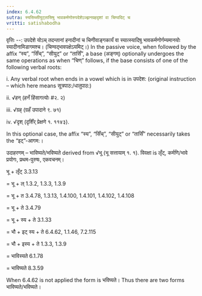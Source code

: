 ```yaml
---
index: 6.4.62
sutra: स्यसिच्सीयुट्तासिषु भावकर्मणोरुपदेशेऽज्झनग्रहदृशां वा चिण्वदिट् च
vritti: satishabodha
---
```



वृत्तिः --: उपदेशे योऽच् तदन्तानां हनादीनां च चिणीवाङ्गकार्यं वा स्यात्स्यादिषु भावकर्मणोर्गम्यमानयोः स्यादीनामिडागमश्च। (चिण्वद्भावपक्षेऽयमिट्।) In the passive voice, when followed by the affix “स्य”, “सिँच्”, “सीयुट्” or “तासिँ”, a base (अङ्गम्) optionally undergoes the same operations as when “चिण्” follows, if the base consists of one of the following verbal roots:

i. Any verbal root when ends in a vowel which is in उपदेश: (original instruction – which here means सूत्रपाठ:/धातुपाठ:)

ii. √हन् (हनँ हिंसागत्योः #२. २)

iii. √ग्रह् (ग्रहँ उपादाने ९. ७१)

iv. √दृश् (दृशिँर् प्रेक्षणे १. ११४३).

In this optional case, the affix “स्य”, “सिँच्”, “सीयुट्” or “तासिँ” necessarily takes the “इट्”-आगम:।


उदाहरणम् – भाविष्यते/भविष्यते derived from √भू (भू सत्तायाम् १. १). विवक्षा is लृँट्, कर्मणि/भावे प्रयोगः, प्रथम-पुरुषः, एकवचनम्।


भू + लृँट् 3.3.13

= भू + ल् 1.3.2, 1.3.3, 1.3.9

= भू + त 3.4.78, 1.3.13, 1.4.100, 1.4.101, 1.4.102, 1.4.108

= भू + ते 3.4.79

= भू + स्य + ते 3.1.33

= भौ + इट् स्य + ते 6.4.62, 1.1.46, 7.2.115

= भौ + इस्य + ते 1.3.3, 1.3.9

= भाविस्यते 6.1.78

= भाविष्यते 8.3.59


When 6.4.62 is not applied the form is भविष्यते। Thus there are two forms भाविष्यते/भविष्यते।

